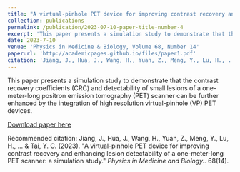 ```yaml
---
title: "A virtual-pinhole PET device for improving contrast recovery and enhancing lesion detectability of a one-meter-long PET scanner: a simulation study."
collection: publications
permalink: /publication/2023-07-10-paper-title-number-4
excerpt: 'This paper presents a simulation study to demonstrate that the contrast recovery coefficients (CRC) and detectability of small lesions of a one-meter-long positron emission tomography (PET) scanner can be further enhanced by the integration of high resolution virtual-pinhole (VP) PET devices.'
date: 2023-7-10
venue: 'Physics in Medicine & Biology, Volume 68, Number 14'
paperurl: 'http://academicpages.github.io/files/paper1.pdf'
citation: 'Jiang, J., Hua, J., Wang, H., Yuan, Z., Meng, Y., Lu, H., ... & Tai, Y. C. (2023). &quot;A virtual-pinhole PET device for improving contrast recovery and enhancing lesion detectability of a one-meter-long PET scanner: a simulation study.&quot; <i>Physics in Medicine and Biology.</i>. 68(14).'
---
```

This paper presents a simulation study to demonstrate that the contrast recovery coefficients (CRC) and detectability of small lesions of a one-meter-long positron emission tomography (PET) scanner can be further enhanced by the integration of high resolution virtual-pinhole (VP) PET devices.

[Download paper here](http://academicpages.github.io/files/paper1.pdf)

Recommended citation: Jiang, J., Hua, J., Wang, H., Yuan, Z., Meng, Y., Lu, H., ... & Tai, Y. C. (2023). "A virtual-pinhole PET device for improving contrast recovery and enhancing lesion detectability of a one-meter-long PET scanner: a simulation study." <i>Physics in Medicine and Biology.</i>. 68(14).